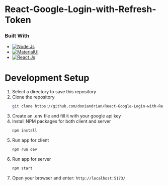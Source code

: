 # React-Google-Login-with-Refresh-Token #

### Built With
* [![Node Js](https://img.shields.io/badge/Node%20js-339933?style=for-the-badge&logo=nodedotjs&logoColor=white)](https://nodejs.org/)
* [![MaterialUI](https://img.shields.io/badge/Material%20UI-007FFF?style=for-the-badge&logo=mui&logoColor=white)](https://mui.com/)
* [![React Js](https://img.shields.io/badge/-ReactJs-61DAFB?logo=react&logoColor=white&style=for-the-badge)](https://react.dev/)

# Development Setup

1. Select a directory to save this repository
2. Clone the repository
   ```sh
   git clone https://github.com/doniandrian/React-Google-Login-with-Refresh-Token.git
   ```
3. Create an .env file and fill it with your google api key
4. Install NPM packages for both client and server
   ```sh
   npm install
   ```
5. Run app for client
   ```sh
   npm run dev
   ```
6. Run app for server
   ```sh
   npm start
   ```
7. Open your browser and enter:
   `http://localhost:5173/`

